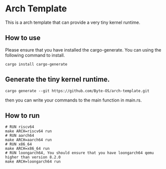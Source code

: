 # Arch Template

This is a arch template that can provide a very tiny kernel runtime.

## How to use

Please ensure that you have installed the cargo-generate. You can using the following command to install.

```shell
cargo install cargo-generate
```

## Generate the tiny kernel runtime.

```shell
cargo generate --git https://github.com/Byte-OS/arch-template.git
```

then you can write your commands to the main function in main.rs.

## How to run

```shell
# RUN riscv64
make ARCH=riscv64 run
# RUN aarch64
make ARCH=aarch64 run
# RUN x86_64
make ARCH=x86_64 run
# RUN loongarch64, You should ensure that you have loongarch64 qemu higher than version 8.2.0
make ARCH=loongarch64 run
```
